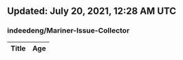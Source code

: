 ## Updated: July 20, 2021, 12:28 AM UTC


### indeedeng/Mariner-Issue-Collector
|**Title**|**Age**|
|:----|:----|